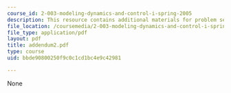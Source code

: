 ```yaml
---
course_id: 2-003-modeling-dynamics-and-control-i-spring-2005
description: This resource contains additional materials for problem set 2's solution.
file_location: /coursemedia/2-003-modeling-dynamics-and-control-i-spring-2005/bbde90800250f9c0c1cd1bc4e9c42981_addendum2.pdf
file_type: application/pdf
layout: pdf
title: addendum2.pdf
type: course
uid: bbde90800250f9c0c1cd1bc4e9c42981

---
```

None